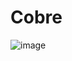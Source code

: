 # Cobre
![image](https://github.com/AndreCoutinhom/computer_board_periodic_table/assets/91290799/a02203d9-1e18-4e17-a01c-eff90da0bd3e)
